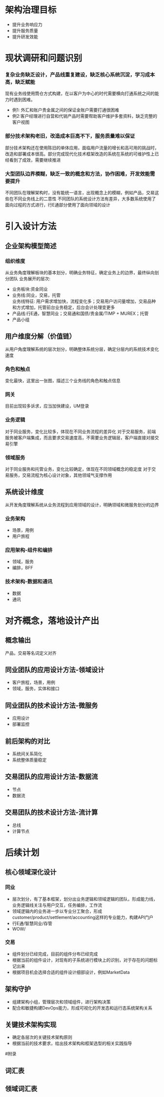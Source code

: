 # 架构治理目标
* 提升业务响应力
* 提升服务质量
* 提升研发效能

# 现状调研和问题识别
### 复杂业务缺乏设计，产品线重复建设，缺乏核心系统沉淀，学习成本高，缺乏赋能
现有业务线使用筒仓方式构建，在以客户为中心的时代需要横向打通系统之间的能力时遇到困难。
* 例1: 外汇和账户贵金属之间的保证金账户需要打通很困难
* 例2:客户经理进行自营和代销产品时需要帮助客户维护多套资料，缺乏完整的客户视图  

### 部分技术架构老旧，改造成本巨高不下，服务质量难以保证
部分技术架构还在使用陈旧的单体应用，面临用户流量的增长和高可用的挑战时，改造和部署成本很高。部分完成现代化技术框架改造的系统在系统的可维护性上已经看到了成效，需要继续推进

### 大型团队边界模糊，缺乏一致的概念和方法，协作困难，开发效能需要提升
不同团队在理解架构时，没有能统一语言，出现概念上的模糊，例如产品，交易这些在不同业务线上的二意性
不同团队的系统设计方法有差异，大多数系统使用了面向过程的方式进行，行E通部分使用了面向领域的设计

# 引入设计方法

## 企业架构模型简述
### 组织维度
从业务角度理解板块的基本划分，明确业务特征，确定业务上的边界，最终纵向划分团队
业务展开的层次:
* 业务板块:资金同业
* 业务线:同业，交易，托管  
业务线特征: 用户需求增加快，流程变化多；交易用户访问量增加，交易品种和方式增加，托管前台业务稳定，后台会计处理变更多
* 产品线:行E通，智慧同业；交易通和国债/贵金属/TIMP + MUREX；托管
* 产品小组

## 用户维度分解（价值链）
从用户角度理解系统的层次划分，明确整体系统分层，确定分层内的系统技术变化速度
### 角色和触点  
变化最快，这里出一张图，描述三个业务线的角色和触点信息
### 网关
目前出现较多诉求，应当加快建设，UM登录
### 业务逻辑
对于同业服务，变化比较多，体现在不同业务流程的差异化
对于交易服务，前端服务被客户端集成，而且要求交易速度高，不需要业务逻辑层，客户端直接对接交易引擎
### 领域服务
对于同业服务和托管业务，变化比较确定，体现在不同领域概念的稳定度
对于交易服务，交易流程为核心设计对象，其他领域气支撑作用  

## 系统设计维度
从开发角度理解系统从业务流程到应用领域的设计，明确领域和微服务划分的边界
### 业务架构
* 场景，用例
* 用户旅程
### 应用架构-组件和编排
* 领域，服务
* 编排，BFF
### 技术架构-数据和通讯
* 数据
* 通讯

# 对齐概念，落地设计产出
## 概念输出
产品，交易等名词定义对齐
## 同业团队的应用设计方法-领域设计
* 客户旅程，场景，用例
* 领域，服务，实体和接口
## 同业团队的技术设计方法-微服务
* 应用设计
* 部署监控
## 前后架构的对比
* 系统间关系简化
* 系统整体质量稳定

## 交易团队的应用设计方法-数据流
* 节点
* 数据流

## 交易团队的技术设计方法-流计算
* 总线
* 计算节点

# 后续计划
## 核心领域深化设计
### 同业
* 层次划分，有了基本框架，划分出业务逻辑和领域逻辑的团队，形成能力线，业务逻辑线关注与用户交互，任务编排，工作流
* 领域逻辑内的业务进一步以专业分工聚合，形成customer/product/settlement/accounting这样的专业能力，构建API门户
* 行E通/智慧同业/存管 
* WOW/

### 交易
* 组件划分已经完成，目前的组件分布已经完成
* 根据当前的组件设计，对现有的子系统进行模块上的识别，对于存在的问题标记出来
* 根据项目机会选择合适的组件设计细部设计，例如MarketData

## 架构守护
* 组建架构小组，管理层次和领域组件，进行架构决策
* 配合和敏捷构建DevOps能力，形成可视化的开发态和运行态系统架构关系

## 关键技术架构实现
* 确定各层次的关键技术架构原则
* 根据当前的技术要求，给出技术架构和框架选型的相关实践指导

#附录
## 词汇表
## 领域词汇表